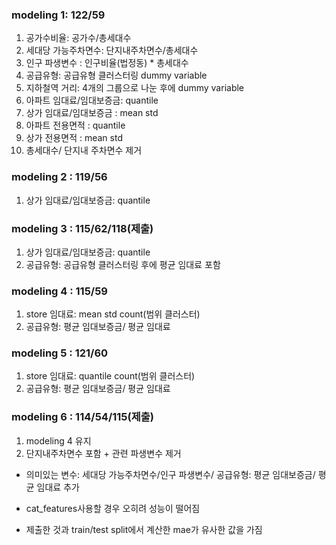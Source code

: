 ### modeling 1: 122/59

1. 공가수비율: 공가수/총세대수
2. 세대당 가능주차면수: 단지내주차면수/총세대수 
3. 인구 파생변수 : 인구비율(법정동) * 총세대수
4. 공급유형: 공급유형 클러스터링 dummy variable
5. 지하철역 거리: 4개의 그룹으로 나눈 후에 dummy variable
6. 아파트 임대료/임대보증금: quantile
7. 상가 임대료/임대보증금 : mean std
8. 아파트 전용면적 : quantile
9. 상가 전용면적 : mean std
10. 총세대수/ 단지내 주차면수 제거 



### modeling 2 : 119/56

1. 상가 임대료/임대보증금: quantile

### modeling 3 : 115/62/118(제출)

1. 상가 임대료/임대보증금: quantile
2. 공급유형: 공급유형 클러스터링 후에 평균 임대료 포함

### modeling 4 : 115/59

1. store 임대료: mean std count(범위 클러스터)
2. 공급유형: 평균 임대보증금/ 평균 임대료 


### modeling 5 : 121/60

1. store 임대료: quantile count(범위 클러스터)
2. 공급유형: 평균 임대보증금/ 평균 임대료 

### modeling 6 : 114/54/115(제출)

1. modeling 4 유지
2. 단지내주차면수 포함 + 관련 파생변수 제거 



- 의미있는 변수: 세대당 가능주차면수/인구 파생변수/ 공급유형: 평균 임대보증금/ 평균 임대료 추가

- cat_features사용할 경우 오히려 성능이 떨어짐
- 제출한 것과 train/test split에서 계산한 mae가 유사한 값을 가짐